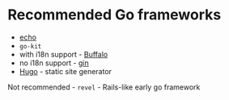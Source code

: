 # Recommended Go frameworks 

- [echo](https://echo.labstack.com/)
- `go-kit`
- with i18n support - [Buffalo](https://gobuffalo.io/en/)
- no i18n support - [gin](https://github.com/gin-gonic/gin)
- [Hugo](https://gohugo.io/documentation/) - static site generator 

Not recommended - `revel` - Rails-like early go framework